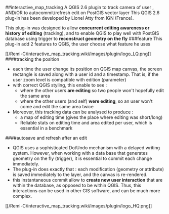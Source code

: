 ##interactive_map_tracking
A QGIS 2.6 plugin to track camera of user , AND/OR to autocommit/refresh edit on PostGIS vector layer
This QGIS 2.6 plug-in has been developed by Lionel Atty from IGN (France).

This plug-in was designed to allow __concurrent editing awareness or history of editing__ (tracking), and to enable QGIS to play well with PostGIS database using trigger to __reconstruct geometry on the fly__
###feature
This plug-in add 2 features to QGIS, the user choose what feature he uses

[[/Remi-C/interactive_map_tracking.wiki/images/plugin/logo_LQ.png]]
####tracking the position 
* each time the user change its position on QGIS map canvas, the screen rectangle is saved along with a user id and a timestamp. That is, if the user zoom level is compatible with edition (parameter)
* with correct QGIS styling, this enable to see : 
  + where the other users __are editing__ so two people won't hopefully edit the same area
  + where the other users (and self) __were editing__, so an user won't come and edit the same area twice
* Moreover, this tracking data can be analysed to produce : 
  + a map of editing time (gives the place where editing was short/long)
  + Reliable stats on editing time and area edited per user, which is essential in a benchmark

####autosave and refresh after an edit
* QGIS uses a sophisticated Do/Undo mechanism with a delayed writing system. However, when working with a data base that generates geometry on the fly (trigger), it is essential to commit each change immediately.
* The plug-in does exactly that : each modification (geometry or attribute) is saved immediately to the layer, and the canvas is re-rendered.
* this instantaneous commit allow to __create new user interaction__ that are within the database, as opposed to be within QGIS. Thus, this interactions can be used in other GIS software, and can be much more complex.

[[/Remi-C/interactive_map_tracking.wiki/images/plugin/logo_HQ.png]]
